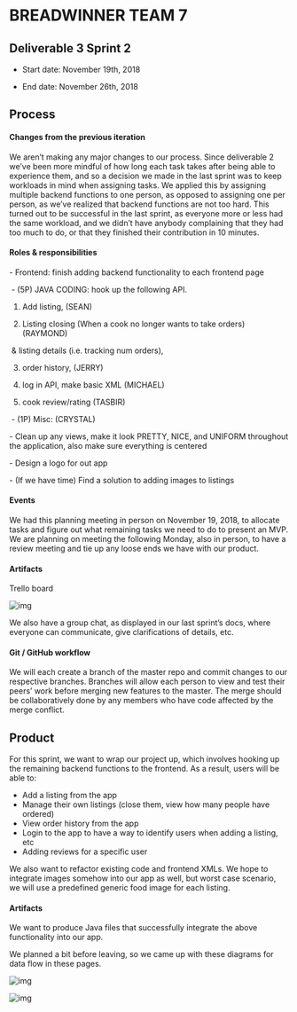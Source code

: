 # BREADWINNER TEAM 7

## Deliverable 3 Sprint 2

* Start date: November 19th, 2018

* End date: November 26th, 2018


## Process

#### Changes from the previous iteration

We aren’t making any major changes to our process. Since deliverable 2 we’ve been more mindful of how long each task takes after being able to experience them, and so a decision we made in the last sprint was to keep workloads in mind when assigning tasks. We applied this by assigning multiple backend functions to one person, as opposed to assigning one per person, as we’ve realized that backend functions are not too hard. This turned out to be successful in the last sprint, as everyone more or less had the same workload, and we didn’t have anybody complaining that they had too much to do, or that they finished their contribution in 10 minutes.


#### Roles & responsibilities

\- Frontend: finish adding backend functionality to each frontend page 

​	- (5P) JAVA CODING: hook up the following API. 

1. Add listing, (SEAN)

2. Listing closing (When a cook no longer wants to take orders) (RAYMOND)

​    & listing details (i.e. tracking num orders), 

3. order history, (JERRY)

4. log in API, make basic XML (MICHAEL)

5. cook review/rating  (TASBIR)

​	- (1P) Misc:  (CRYSTAL)

\- Clean up any views, make it look PRETTY, NICE, and UNIFORM throughout the application, also make sure everything is centered 

\- Design a logo for out app

\- (If we have time) Find a solution to adding images to listings

#### Events

We had this planning meeting in person on November 19, 2018, to allocate tasks and figure out what remaining tasks we need to do to present an MVP. We are planning on meeting the following Monday, also in person, to have a review meeting and tie up any loose ends we have with our product.

#### Artifacts

Trello board

![img](https://lh3.googleusercontent.com/7G54aFrE9KXNF6sPmJrxlXrlWuBFAwSqXuhVFKR5WIeISlHQfVSoYzsj5TRr4fAGp5I_EnMStX7aJ4hLx2YBivNQfUCOsqCDwa5cTsd4krVgFknc6ofz_q2Qar8vncYAYEVG1yWv)



We also have a group chat, as displayed in our last sprint’s docs, where everyone can communicate, give clarifications of details, etc.

#### Git / GitHub workflow

We will each create a branch of the master repo and commit changes to our respective branches. Branches will allow each person to view and test their peers’ work before merging new features to the master. The merge should be collaboratively done by any members who have code affected by the merge conflict. 

## Product

For this sprint, we want to wrap our project up, which involves hooking up the remaining backend functions to the frontend. As a result, users will be able to:

- Add a listing from the app
- Manage their own listings (close them, view how many people have ordered)
- View order history from the app
- Login to the app to have a way to identify users when adding a listing, etc
- Adding reviews for a specific user

We also want to refactor existing code and frontend XMLs. We hope to integrate images somehow into our app as well, but worst case scenario, we will use a predefined generic food image for each listing.


#### Artifacts

We want to produce Java files that successfully integrate the above functionality into our app.

We planned a bit before leaving, so we came up with these diagrams for data flow in these pages.

![img](https://lh3.googleusercontent.com/Zj5dgfXt0YIO38Iclqbcc3N_DYgeSc99PcDHq_GU64cNNDknoUjxkqRTJeeC_Psrdn2lyqPiLbDInnd2ZVArALCZE-h1PBKR093dAawQ6Jq-BJdqYGwOpKt2TCdlH4KwG3cvYB4b)

![img](https://lh3.googleusercontent.com/87ZAxLaGwOWpobFqKB83cJbvXwuPhO4KkrjrkmWx3g56jutxR-wtV92qHBsI1e1g0VgDvWRwRR43AxxKGcVq4PZS7nUlNQiz-ue_1OKnErTLgc-ioEE2VdyoRypzDDTsF6ugrLnC)